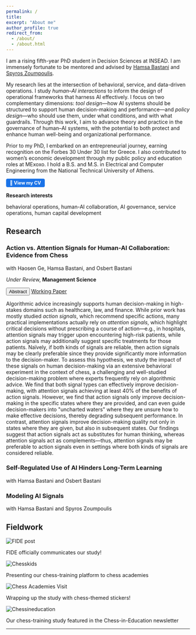 ```yaml
---
permalink: /
title: 
excerpt: "About me"
author_profile: true
redirect_from: 
  - /about/
  - /about.html
---
```


I am a rising fifth-year PhD student in Decision Sciences at INSEAD. I am immensely fortunate to be mentored and advised by [Hamsa Bastani](https://hamsabastani.github.io/index.html) and [Spyros Zoumpoulis](https://www.insead.edu/faculty-personal-site/spyros-zoumpoulis/research).

My research lies at the intersection of behavioral, service, and data-driven operations. I study <em>human–AI interactions</em> to inform the design of operational frameworks that harness AI effectively. I focus on two complementary dimensions: <em>tool design</em>—how AI systems should be structured to support human decision-making and performance—and <em>policy design</em>—who should use them, under what conditions, and with what guardrails. Through this work, I aim to advance theory and practice in the governance of human–AI systems, with the potential to both protect and enhance human well-being and organizational performance.

Prior to my PhD, I embarked on an entrepreneurial journey, earning recognition on the Forbes 30 Under 30 list for Greece. I also contributed to women’s economic development through my public policy and education roles at MExoxo. I hold a B.S. and M.S. in Electrical and Computer Engineering from the National Technical University of Athens. 

<p>
  <a href="/files/Stefanos_Poulidis_CV.pdf" 
     style="display:inline-block; padding:4px 10px; font-size:90%; background:#1a73e8; color:#fff; border-radius:4px; text-decoration:none; font-weight:bold;">
    📄 View my CV
  </a>
</p>



**Research interests**

behavioral operations, human-AI collaboration,  AI governance, service operations, human capital development




## Research

  <h3><strong>Action vs. Attention Signals for Human-AI Collaboration: Evidence from Chess</strong></h3> 
  with Haosen Ge, Hamsa Bastani, and Osbert Bastani  

   <em>Under Revie</em>w, **Management Science**
   

  <button onclick="toggleAbstract('abstract1')" class="pub-btn">Abstract</button> 
  <a href="https://papers.ssrn.com/sol3/papers.cfm?abstract_id=5128584" target="_blank" class="pub-btn">Working Paper</a>

  <div id="abstract1" class="pub-abstract">
    <p>Algorithmic advice increasingly supports human decision-making in high-stakes domains such as healthcare, law, and finance. While prior work has mostly studied <i>action signals</i>, which recommend specific actions, many practical implementations actually rely on <i>attention signals</i>, which highlight critical decisions without prescribing a course of action—e.g., in hospitals, attention signals may trigger upon encountering high-risk patients, while action signals may additionally suggest specific treatments for those patients. Naïvely, if both kinds of signals are reliable, then action signals may be clearly preferable since they provide significantly more information to the decision-maker. To assess this hypothesis, we study the impact of these signals on human decision-making via an extensive behavioral experiment in the context of chess, a challenging and well-studied decision-making problem where experts frequently rely on algorithmic advice. We find that both signal types can effectively improve decision-making, with attention signals achieving at least 40% of the benefits of action signals. However, we find that action signals only improve decision-making in the specific states where they are provided, and can even guide decision-makers into "uncharted waters" where they are unsure how to make effective decisions, thereby degrading subsequent performance. In contrast, attention signals improve decision-making quality not only in states where they are given, but also in subsequent states. Our findings suggest that action signals act as substitutes for human thinking, whereas attention signals act as complements—thus, attention signals may be preferable to action signals even in settings where both kinds of signals are considered reliable.</p>
  </div>



  <h3><strong>Self-Regulated Use of AI Hinders Long-Term Learning</strong></h3> 
  with Hamsa Bastani and Osbert Bastani  



  <h3><strong>Modeling AI Signals</strong></h3> 
  with Hamsa Bastani and Spyros Zoumpoulis 

  


## Fieldwork

<!-- Carousel Container -->
<div class="fieldwork-carousel">
  <div class="swiper-container">
    <div class="swiper-wrapper">
      <div class="swiper-slide">
        <img src="{{ site.baseurl }}/assets/images/FIDE_post.png" alt="FIDE post">
        <p class="swiper-caption">FIDE officially communicates our study!</p>
      </div>
      <div class="swiper-slide">
        <img src="{{ site.baseurl }}/assets/images/chess_kids.jpg" alt="Chesskids">
        <p class="swiper-caption">Presenting our chess-training platform to chess academies</p>
      </div>
      <div class="swiper-slide">
        <img src="{{ site.baseurl }}/assets/images/chess_academies_3.jpeg" alt="Chess Academies Visit">
        <p class="swiper-caption">Wrapping up the study with chess-themed stickers!</p>
      </div>
      <div class="swiper-slide">
        <img src="{{ site.baseurl }}/assets/images/chessed.png" alt="Chessineducation">
        <p class="swiper-caption">Our chess-training study featured in the Chess-in-Education newsletter</p>
      </div>
    </div>
    <!-- Pagination & Navigation Buttons -->
    <div class="swiper-pagination"></div>
  </div>
</div>


---
